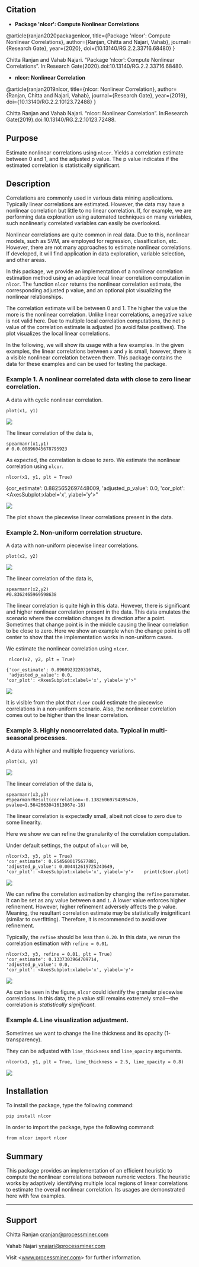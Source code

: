 ## Citation

* **Package 'nlcor': Compute Nonlinear Correlations**

@article{ranjan2020packagenlcor,
  title={Package 'nlcor': Compute Nonlinear Correlations},
  author={Ranjan, Chitta and Najari, Vahab},
  journal={Research Gate},
  year={2020},
  doi={10.13140/RG.2.2.33716.68480}
}

Chitta Ranjan and Vahab Najari. “Package ’nlcor’: Compute Nonlinear Correlations”. In:Research Gate(2020).doi:10.13140/RG.2.2.33716.68480.

* **nlcor: Nonlinear Correlation**

@article{ranjan2019nlcor,
  title={nlcor: Nonlinear Correlation},
  author={Ranjan, Chitta and Najari, Vahab},
  journal={Research Gate},
  year={2019},
  doi={10.13140/RG.2.2.10123.72488}
}

Chitta Ranjan and Vahab Najari. “nlcor: Nonlinear Correlation”. In:Research Gate(2019).doi:10.13140/RG.2.2.10123.72488.


Purpose
-------

Estimate nonlinear correlations using `nlcor`. Yields a correlation
estimate between 0 and 1, and the adjusted p value. The p value
indicates if the estimated correlation is statistically significant.

Description
-----------

Correlations are commonly used in various data mining applications.
Typically linear correlations are estimated. However, the data may have
a nonlinear correlation but little to no linear correlation. If, for
example, we are performing data exploration using automated techniques
on many variables, such nonlinearly correlated variables can easily be
overlooked.

Nonlinear correlations are quite common in real data. Due to this,
nonlinear models, such as SVM, are employed for regression,
classification, etc. However, there are not many approaches to estimate
nonlinear correlations. If developed, it will find application in data
exploration, variable selection, and other areas.

In this package, we provide an implementation of a nonlinear correlation
estimation method using an adaptive local linear correlation computation
in `nlcor`. The function `nlcor` returns the nonlinear correlation
estimate, the corresponding adjusted p value, and an optional plot
visualizing the nonlinear relationships.

The correlation estimate will be between 0 and 1. The higher the value
the more is the nonlinear correlation. Unlike linear correlations, a
negative value is not valid here. Due to multiple local correlation
computations, the net p value of the correlation estimate is adjusted
(to avoid false positives). The plot visualizes the local linear
correlations.

In the following, we will show its usage with a few examples. In the
given examples, the linear correlations between `x` and `y` is small,
however, there is a visible nonlinear correlation between them. This
package contains the data for these examples and can be used for testing
the package.

### Example 1. A nonlinear correlated data with close to zero linear correlation.

A data with cyclic nonlinear correlation.

    plot(x1, y1)

<img src="README_files/figure-markdown_strict/Figure-1.1-1.png">

The linear correlation of the data is,

    spearmanr(x1,y1)
    # 0.0.00896045678795923

As expected, the correlation is close to zero. We estimate the nonlinear
correlation using `nlcor`.

    nlcor(x1, y1, plt = True)
{cor_estimate': 0.8825652697448009,
 'adjusted_p_value': 0.0,
 'cor_plot': <AxesSubplot:xlabel='x', ylabel='y'>"

<img src="README_files/figure-markdown_strict/Figure-1.2-1.png">

The plot shows the piecewise linear correlations present in the data.

### Example 2. Non-uniform correlation structure.

A data with non-uniform piecewise linear correlations.

    plot(x2, y2)

<img src="README_files/figure-markdown_strict/Figure-2.1-1.png">

The linear correlation of the data is,

	spearmanr(x2,y2)
    #0.8362465969598638

The linear correlation is quite high in this data. However, there is
significant and higher nonlinear correlation present in the data. This
data emulates the scenario where the correlation changes its direction
after a point. Sometimes that change point is in the middle causing the
linear correlation to be close to zero. Here we show an example when the
change point is off center to show that the implementation works in
non-uniform cases.

We estimate the nonlinear correlation using `nlcor`.

     nlcor(x2, y2, plt = True)
	
	{'cor_estimate': 0.8960923220316748,
     'adjusted_p_value': 0.0,
    'cor_plot': <AxesSubplot:xlabel='x', ylabel='y'>"
<img src="README_files/figure-markdown_strict/Figure-2.2-1.png">

It is visible from the plot that `nlcor` could estimate the piecewise
correlations in a non-uniform scenario. Also, the nonlinear correlation
comes out to be higher than the linear correlation.

### Example 3. Highly noncorrelated data. Typical in multi-seasonal processes.

A data with higher and multiple frequency variations.

    plot(x3, y3)

<img src="README_files/figure-markdown_strict/Figure-3.1-1.png">

The linear correlation of the data is,

	spearmanr(x3,y3)
    #SpearmanrResult(correlation=-0.13826069794395476, pvalue=1.5642663041613067e-18)

The linear correlation is expectedly small, albeit not close to zero due
to some linearity.

Here we show we can refine the granularity of the correlation
computation.

Under default settings, the output of `nlcor` will be,

    nlcor(x3, y3, plt = True)
	'cor_estimate': 0.8545600175677881,
	'adjusted_p_value': 0.004412619725243649,
	'cor_plot': <AxesSubplot:xlabel='x', ylabel='y'>    print(c$cor.plot)

<img src="README_files/figure-markdown_strict/Figure-3.2-1.png">


We can refine the correlation estimation by changing the `refine` parameter. 
It can be set as any 
value between `0` and `1`. A lower value enforces higher refinement. However,
higher refinement adversely affects the p value. Meaning, the resultant 
correlation estimate may be statistically insignificant (similar to overfitting).
Therefore, it is recommended to avoid over refinement.

Typically, the `refine` should be less than `0.20`. In this data, we rerun the correlation estimation with `refine = 0.01`.

    nlcor(x3, y3, refine = 0.01, plt = True)
	'cor_estimate': 0.1337303964709714,
	'adjusted_p_value': 0.0,
	'cor_plot': <AxesSubplot:xlabel='x', ylabel='y'>

<img src="README_files/figure-markdown_strict/Figure-3.3-1.png">

As can be seen in the figure, `nlcor` could identify the granular
piecewise correlations. In this data, the p value still remains
extremely small—the correlation is *statistically significant*.

### Example 4. Line visualization adjustment.

Sometimes we want to change the line thickness and its opacity
(1-transparency).

They can be adjusted with `line_thickness` and `line_opacity` arguments.

    nlcor(x1, y1, plt = True, line_thickness = 2.5, line_opacity = 0.8)


<img src="README_files/figure-markdown_strict/Figure-3.4-1.png">

Installation
-----------

To install the package, type the following command:
	
    pip install nlcor

In order to import the package, type the following command:
    
    from nlcor import nlcor

Summary
-------

This package provides an implementation of an efficient heuristic to
compute the nonlinear correlations between numeric vectors. The
heuristic works by adaptively identifying multiple local regions of
linear correlations to estimate the overall nonlinear correlation. Its
usages are demonstrated here with few examples.

------------------------------------------------------------------------

Support
-------

Chitta Ranjan <cranjan@processminer.com>

Vahab Najari <vnajari@processminer.com>

Visit &lt;www.processminer.com&gt; for further information.
